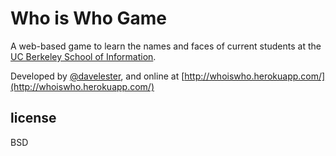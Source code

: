 # Who is Who Game

A web-based game to learn the names and faces of current students at the [UC Berkeley School of Information](http://ischool.berkeley.edu).

Developed by [@davelester](http://twitter.com/davelester), and online at [http://whoiswho.herokuapp.com/](http://whoiswho.herokuapp.com/)

## license

BSD
